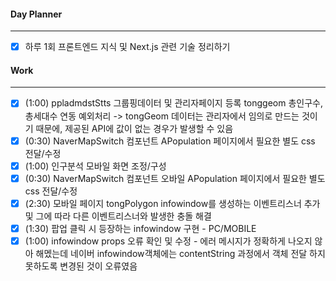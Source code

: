 
#### Day Planner
---
- [x] 하루 1회 프론트엔드 지식 및 Next.js 관련 기술 정리하기


#### Work
---
- [x] (1:00) ppladmdstStts 그룹핑데이터 및 관리자페이지 등록 tonggeom 총인구수, 총세대수 연동 예외처리 -> tongGeom 데이터는 관리자에서 임의로 만드는 것이기 때문에, 제공된 API에 값이 없는 경우가 발생할 수 있음
- [x] (0:30) NaverMapSwitch 컴포넌트 APopulation 페이지에서 필요한 별도 css 전달/수정
- [x] (1:00) 인구분석 모바일 화면 조정/구성
- [x] (0:30) NaverMapSwitch 컴포넌트 오바일 APopulation 페이지에서 필요한 별도 css 전달/수정
- [x] (2:30) 모바일 페이지 tongPolygon infowindow를 생성하는 이벤트리스너 추가 및 그에 따라 다른 이벤트리스너와 발생한 충돌 해결
- [x] (1:30) 팝업 클릭 시 등장하는 infowindow 구현 - PC/MOBILE 
- [x] (1:00) infowindow props 오류 확인 및 수정 - 에러 메시지가 정확하게 나오지 않아 해멨는데 네이버 infowindow객체에는 contentString 과정에서 객체 전달 하지 못하도록 변경된 것이 오류였음
